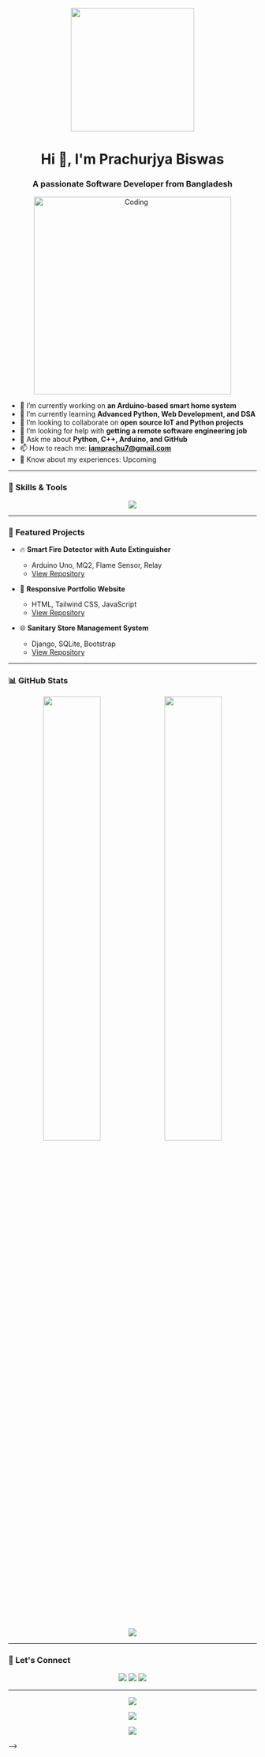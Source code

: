 

<!--
**IamPrachu7/IamPrachu7** is a ✨ _special_ ✨ repository because its `README.md` (this file) appears on your GitHub profile.

Here are some ideas to get you started:

- 🔭 I’m currently working on ...
- 🌱 I’m currently learning ...
- 👯 I’m looking to collaborate on ...
- 🤔 I’m looking for help with ...
- 💬 Ask me about ...
- 📫 How to reach me: ...
- 😄 Pronouns: ...
- ⚡ Fun fact: ...

<h1 align="center">Hi 👋, I'm Prachurjya Biswas</h1>
<h3 align="center">A passionate Software Developer from Bangladesh</h3>

<img align="right" alt="Coding" width="400" src="https://cdn.dribbble.com/users/1059583/screenshots/4171367/coding-freak.gif">

- 🔭 I’m currently working on **an Arduino-based smart home system**
- 🌱 I’m currently learning **Advanced Python, Web Development, and DSA**
- 👯 I’m looking to collaborate on **open source IoT and Python projects**
- 🤝 I’m looking for help with **getting a remote software engineering job**
- 💬 Ask me about **Python, C++, Arduino, and GitHub**
- 📫 How to reach me: **iamprachu7@gmail.com**
- 📄 Know about my experiences: Upcoming

---

### 🛠️ Languages and Tools:
<p>
  <img src="https://img.shields.io/badge/Python-3776AB?style=for-the-badge&logo=python&logoColor=white"/>
  <img src="https://img.shields.io/badge/C++-00599C?style=for-the-badge&logo=c%2b%2b&logoColor=white"/>
  <img src="https://img.shields.io/badge/Arduino-00979D?style=for-the-badge&logo=arduino&logoColor=white"/>
  <img src="https://img.shields.io/badge/GitHub-181717?style=for-the-badge&logo=github&logoColor=white"/>
  <img src="https://img.shields.io/badge/HTML5-E34F26?style=for-the-badge&logo=html5&logoColor=white"/>
  <img src="https://img.shields.io/badge/CSS3-1572B6?style=for-the-badge&logo=css3&logoColor=white"/>
</p>

---

### 📊 GitHub Stats:
<p>
  <img src="https://github-readme-stats.vercel.app/api?username=ashik21&show_icons=true&theme=radical" width="45%">
  <img src="https://github-readme-streak-stats.herokuapp.com/?user=ashik21&theme=radical" width="45%">
</p>

---
-->

<!-- ✨ GitHub Profile ReadMe - Prachurjya Biswas ✨ -->

<!-- Banner Text -->
<!-- ✨ GitHub Profile ReadMe - Prachurjya Biswas ✨ -->

<!-- Banner Text 
<p align="center">
  <img src="https://readme-typing-svg.demolab.com?font=Fira+Code&size=24&pause=1000&color=00C4FF&center=true&vCenter=true&width=800&lines=Hi+there!+I'm+Prachurjya+Biswas;Software+Engineer+%7C+IoT+Enthusiast+%7C+Tech+Learner;Welcome+to+my+GitHub+profile!" alt="Typing SVG" />
</p>

<!-- Animated Graphic -->
<p align="center">
  <img src="https://user-images.githubusercontent.com/74038190/213922871-bb15c6c2-6d9f-4d66-9a4e-23587ba92756.gif" height="250" />
</p>

<h1 align="center">Hi 👋, I'm Prachurjya Biswas</h1>
<h3 align="center">A passionate Software Developer from Bangladesh</h3>

<p align="center">
  <img src="https://cdn.dribbble.com/users/1059583/screenshots/4171367/coding-freak.gif" alt="Coding" width="400" />
</p>

- 🔭 I’m currently working on **an Arduino-based smart home system**  
- 🌱 I’m currently learning **Advanced Python, Web Development, and DSA**  
- 👯 I’m looking to collaborate on **open source IoT and Python projects**  
- 🤝 I’m looking for help with **getting a remote software engineering job**  
- 💬 Ask me about **Python, C++, Arduino, and GitHub**  
- 📫 How to reach me: **iamprachu7@gmail.com**  
- 📄 Know about my experiences: Upcoming

---

### 🚀 Skills & Tools

<p align="center">
  <img src="https://skillicons.dev/icons?i=python,cpp,arduino,raspberrypi,html,css,js,react,tailwind,git,github,vscode,linux" />
</p>

---

### 📌 Featured Projects

- 🔥 **Smart Fire Detector with Auto Extinguisher**  
  - Arduino Uno, MQ2, Flame Sensor, Relay  
  - [View Repository](#)

- 📱 **Responsive Portfolio Website**  
  - HTML, Tailwind CSS, JavaScript  
  - [View Repository](#)

- 🌐 **Sanitary Store Management System**  
  - Django, SQLite, Bootstrap  
  - [View Repository](#)

---

### 📊 GitHub Stats

<p align="center">
  <img src="https://github-readme-stats.vercel.app/api?username=prachurjya-biswas&theme=tokyonight&show_icons=true&hide_border=true" width="48%" />
  <img src="https://github-readme-streak-stats.herokuapp.com/?user=prachurjya-biswas&theme=tokyonight&hide_border=true" width="48%" />
</p>

<p align="center">
  <img src="https://github-readme-activity-graph.vercel.app/graph?username=prachurjya-biswas&theme=github-compact&hide_border=true" />
</p>

---

### 🤝 Let's Connect

<p align="center">
  <a href="mailto:iamprachu7@gmail.com"><img src="https://img.shields.io/badge/Gmail-D14836?style=for-the-badge&logo=gmail&logoColor=white" /></a>
  <a href="https://linkedin.com/in/prachurjya-biswas"><img src="https://img.shields.io/badge/LinkedIn-blue?style=for-the-badge&logo=linkedin&logoColor=white" /></a>
  <a href="#"><img src="https://img.shields.io/badge/Portfolio-121013?style=for-the-badge&logo=vercel&logoColor=white" /></a>
</p>

---

<p align="center">
  <img src="https://quotes-github-readme.vercel.app/api?type=horizontal&theme=radical" />
</p>

<p align="center">
  <img src="https://capsule-render.vercel.app/api?type=waving&color=gradient&height=100&section=footer"/>
</p>

</p>

<p align="center">
  <img src="https://capsule-render.vercel.app/api?type=waving&color=gradient&height=100&section=footer"/>
</p>

-->
